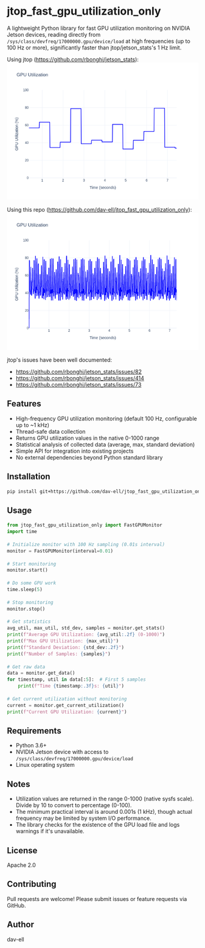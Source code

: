 # jtop_fast_gpu_utilization_only

A lightweight Python library for fast GPU utilization monitoring on NVIDIA Jetson devices, reading directly from `/sys/class/devfreq/17000000.gpu/device/load` at high frequencies (up to 100 Hz or more), significantly faster than jtop/jetson_stats's 1 Hz limit.

Using jtop (https://github.com/rbonghi/jetson_stats):
![jtop](assets/jtop.png "jtop")

Using this repo (https://github.com/dav-ell/jtop_fast_gpu_utilization_only):
![FastGPUMonitor](assets/FastGPUMonitor.png "FastGPUMonitor")

jtop's issues have been well documented:
- https://github.com/rbonghi/jetson_stats/issues/82
- https://github.com/rbonghi/jetson_stats/issues/414
- https://github.com/rbonghi/jetson_stats/issues/73 


## Features
- High-frequency GPU utilization monitoring (default 100 Hz, configurable up to ~1 kHz)
- Thread-safe data collection
- Returns GPU utilization values in the native 0-1000 range
- Statistical analysis of collected data (average, max, standard deviation)
- Simple API for integration into existing projects
- No external dependencies beyond Python standard library

## Installation
```bash
pip install git+https://github.com/dav-ell/jtop_fast_gpu_utilization_only
```

## Usage
```python
from jtop_fast_gpu_utilization_only import FastGPUMonitor
import time

# Initialize monitor with 100 Hz sampling (0.01s interval)
monitor = FastGPUMonitor(interval=0.01)

# Start monitoring
monitor.start()

# Do some GPU work
time.sleep(5)

# Stop monitoring
monitor.stop()

# Get statistics
avg_util, max_util, std_dev, samples = monitor.get_stats()
print(f"Average GPU Utilization: {avg_util:.2f} (0-1000)")
print(f"Max GPU Utilization: {max_util}")
print(f"Standard Deviation: {std_dev:.2f}")
print(f"Number of Samples: {samples}")

# Get raw data
data = monitor.get_data()
for timestamp, util in data[:5]:  # First 5 samples
    print(f"Time {timestamp:.3f}s: {util}")

# Get current utilization without monitoring
current = monitor.get_current_utilization()
print(f"Current GPU Utilization: {current}")
```

## Requirements
- Python 3.6+
- NVIDIA Jetson device with access to `/sys/class/devfreq/17000000.gpu/device/load`
- Linux operating system

## Notes
- Utilization values are returned in the range 0-1000 (native sysfs scale). Divide by 10 to convert to percentage (0-100).
- The minimum practical interval is around 0.001s (1 kHz), though actual frequency may be limited by system I/O performance.
- The library checks for the existence of the GPU load file and logs warnings if it's unavailable.

## License
Apache 2.0

## Contributing
Pull requests are welcome! Please submit issues or feature requests via GitHub.

## Author
dav-ell